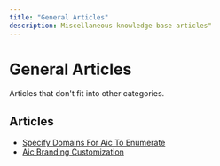 ```yaml
---
title: "General Articles"
description: Miscellaneous knowledge base articles"
---
```


# General Articles

Articles that don't fit into other categories.

## Articles

- [Specify Domains For Aic To Enumerate](./specify-domains-for-aic-to-enumerate)
- [Aic Branding Customization](./aic-branding-customization)
